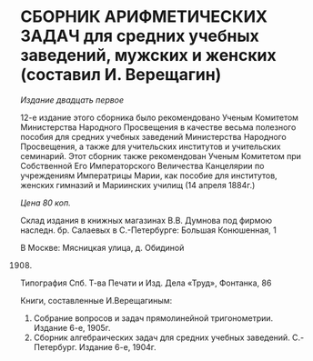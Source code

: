# СБОРНИК АРИФМЕТИЧЕСКИХ ЗАДАЧ для средних учебных заведений, мужских и женских (составил И. Верещагин)

*Издание двадцать первое*

12-е издание этого сборника было рекомендовано Ученым Комитетом Министерства Народного Просвещения в качестве весьма полезного пособия для средних учебных заведений Министерства Народного Просвещения, а также для учительских институтов и учительских семинарий. Этот сборник также рекомендован Ученым Комитетом при Собственной Его Императорского Величества Канцелярии по учреждениям Императрицы Марии, как пособие для институтов, женских гимназий и Мариинских училищ (14 апреля 1884г.)

*Цена 80 коп.*

Склад издания в книжных магазинах В.В. Думнова
под фирмою наследн. бр. Салаевых в С.-Петербурге: Большая Конюшенная, 1

В Москве: Мясницкая улица, д. Обидиной

1908.

Типография Спб. Т-ва Печати и Изд. Дела «Труд», Фонтанка, 86



Книги, составленные И.Верещагиным:

1. Собрание вопросов и задач прямолинейной тригонометрии. Издание 6-е, 1905г.
2. Сборник алгебраических задач для средних учебных заведений. С.-Петербург. Издание 6-е, 1904г.
